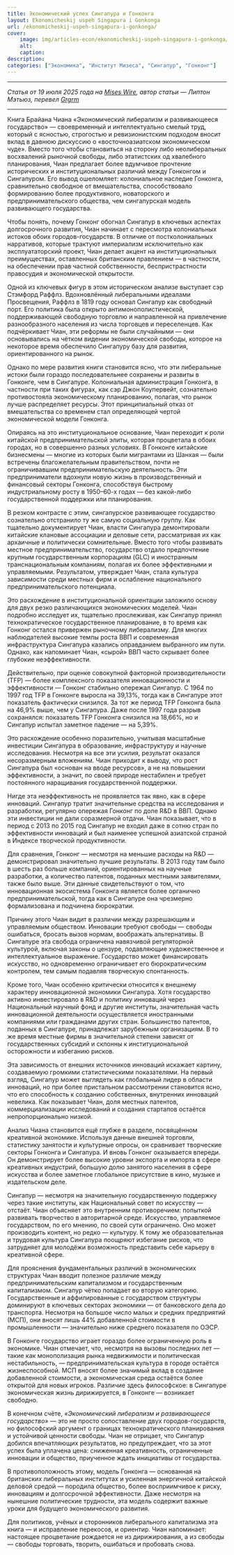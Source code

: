 ```yaml
---
title: Экономический успех Сингапура и Гонконга
layout: Ekonomicheskij uspeh Singapura i Gonkonga
url: /ekonomicheskij-uspeh-singapura-i-gonkonga/
cover:
    image: img/articles-econ/ekonomicheskij-uspeh-singapura-i-gonkonga/0eshk.jpg
    alt: 
    caption: 
description:
categories: ["Экономика", "Институт Мизеса", "Сингапур", "Гонконг"]
---
```


-----

*Статья от 19 июля 2025 года на [Mises Wire](https://mises.org/mises-wire/economic-success-singapore-and-hong-kong), автор статьи — Липтон Мэтьюз, перевел [Grgrm](https://yakihonne.com/users/npub1qzr3j58q0gwfhqdj33pc8wtfaj9ffn7nrdt6p7p7tvn0qrf7e0wsggv43p "Nostr")*

-----

Книга Брайана Чиана «Экономический либерализм и развивающееся государство» — своевременный и интеллектуально смелый труд, который с ясностью, строгостью и ревизионистским подходом вносит вклад в давнюю дискуссию о «восточноазиатском экономическом чуде». Вместо того чтобы становиться на сторону либо неолиберальных восхвалений рыночной свободы, либо этатистских од хвалебного планирования, Чиан предлагает более вдумчивое прочтение исторических и институциональных различий между Гонконгом и Сингапуром. Его вывод ошеломляет: колониальное наследие Гонконга, сравнительно свободное от вмешательства, способствовало формированию более продуктивного, новаторского и предпринимательского общества, чем сингапурская модель развивающего государства.

Чтобы понять, почему Гонконг обогнал Сингапур в ключевых аспектах долгосрочного развития, Чиан начинает с пересмотра колониальных истоков обоих городов-государств. В отличие от постколониальных нарративов, которые трактуют империализм исключительно как эксплуататорский проект, Чиан делает акцент на институциональных преимуществах, оставленных британским правлением — в частности, на обеспечении прав частной собственности, беспристрастности правосудия и экономической открытости.

Одной из ключевых фигур в этом историческом анализе выступает сэр Стэмфорд Раффлз. Вдохновлённый либеральными идеалами Просвещения, Раффлз в 1819 году основал Сингапур как свободный порт. Его политика была открыто антимонополистической, поддерживающей свободную торговлю и направленной на привлечение разнообразного населения из числа торговцев и переселенцев. Как подчёркивает Чиан, эти реформы не были случайными — они основывались на чётком видении экономической свободы, которое на некоторое время обеспечило Сингапуру базу для развития, ориентированного на рынок.

Однако по мере развития книги становится ясно, что эти либеральные истоки были гораздо последовательнее сохранены и развиты в Гонконге, чем в Сингапуре. Колониальная администрация Гонконга, в частности при таких фигурах, как сэр Джон Коупервейт, сознательно противостояла экономическому планированию, полагая, что рынок лучше распределяет ресурсы. Этот принципиальный отказ от вмешательства со временем стал определяющей чертой экономической модели Гонконга.

Опираясь на это институциональное основание, Чиан переходит к роли китайской предпринимательской элиты, которая процветала в обоих городах, но в совершенно разных условиях. В Гонконге китайские бизнесмены — многие из которых были мигрантами из Шанхая — были встречены благожелательным правительством, почти не ограничивавшим предпринимательскую деятельность. Эти предприниматели вдохнули новую жизнь в производственный и финансовый секторы Гонконга, способствуя быстрому индустриальному росту в 1950–60-х годах — без какой-либо государственной поддержки или планирования.

В резком контрасте с этим, сингапурское развивающее государство сознательно отстранило ту же самую социальную группу. Как тщательно документирует Чиан, власти Сингапура демонтировали китайские клановые ассоциации и деловые сети, рассматривая их как архаичные и политически сомнительные. Вместо того чтобы развивать местное предпринимательство, государство отдало предпочтение крупным государственным корпорациям (GLC) и иностранным транснациональным компаниям, полагая их более эффективными и управляемыми. Результатом, утверждает Чиан, стала культура зависимости среди местных фирм и ослабление национального предпринимательского потенциала.

Это расхождение в институциональной ориентации заложило основу для двух резко различающихся экономических моделей. Чиан подробно исследует их, тщательно прослеживая, как Сингапур принял технократическое государственное планирование, в то время как Гонконг остался привержен рыночному либерализму. Для многих наблюдателей высокие темпы роста ВВП и современная инфраструктура Сингапура казались оправданием выбранного им пути. Однако, как напоминает Чиан, «сырой» ВВП часто скрывает более глубокие неэффективности.

Действительно, при оценке совокупной факторной производительности (TFP) — более комплексного показателя инновационности и эффективности — Гонконг стабильно опережал Сингапур. С 1964 по 1997 год TFP в Гонконге выросла на 39,13%, тогда как в Сингапуре этот показатель фактически снизился. За тот же период TFP Гонконга была на 46,9% выше, чем у Сингапура. Даже после 1997 года разрыв сохранялся: показатель TFP Гонконга снизился на 18,66%, но и Сингапур испытал заметное падение — на 5,39%.

Это расхождение особенно поразительно, учитывая масштабные инвестиции Сингапура в образование, инфраструктуру и научные исследования. Несмотря на все эти усилия, результат оказался несоразмерным вложениям. Чиан приходит к выводу, что рост Сингапура был «основан на вводе ресурсов», а не на повышении эффективности, а значит, по своей природе нестабилен и требует постоянного наращивания государственной поддержки.

Нигде эта неэффективность не проявляется так явно, как в сфере инноваций. Сингапур тратит значительные средства на исследования и разработки, регулярно опережая Гонконг по доле R&D в ВВП. Однако эти инвестиции не дали соразмерной отдачи. Чиан показывает, что в период с 2013 по 2015 год Сингапур не входил даже в сотню стран по эффективности инноваций и был наименее успешной азиатской страной в Индексе творческой продуктивности.

Для сравнения, Гонконг — несмотря на меньшие расходы на R&D — демонстрировал значительно лучшие результаты. В 2013 году там было в шесть раз больше компаний, ориентированных на научные разработки, а количество патентов, поданных местными заявителями, также было выше. Эти данные свидетельствуют о том, что инновационная экосистема Гонконга является более органично предпринимательской, тогда как в Сингапуре она чрезмерно формализована и подчинена бюрократии.

Причину этого Чиан видит в различии между разрешающим и управляемым обществом. Инновации требуют свободы — свободы ошибаться, бросать вызов нормам, воображать альтернативы. В Сингапуре эта свобода ограничена навязчивой регуляторной культурой, включая законы о цензуре, подавляющие художественное и интеллектуальное выражение. Государство может финансировать искусство, но одновременно ограничивает его бюрократическим контролем, тем самым подавляя творческую спонтанность.

Кроме того, Чиан особенно критически относится к внешнему характеру инновационной экономики Сингапура. Хотя государство активно инвестировало в R&D и политику инноваций через Национальный научный фонд и другие институты, значительная часть инновационной деятельности осуществляется иностранными компаниями или гражданами других стран. Большинство патентов, поданных в Сингапуре, принадлежат зарубежным организациям. В то же время местные фирмы в значительной степени зависят от государственных субсидий и склонны к институциональной осторожности и избеганию рисков.

Эта зависимость от внешних источников инноваций искажает картину, создаваемую громкими статистическими показателями. На первый взгляд, Сингапур может выглядеть как глобальный лидер в области инноваций, но при более пристальном рассмотрении становится ясно, что его способность к созданию собственных, внутренних инноваций невелика. Как показывает Чиан, доля местных патентов, коммерциализации исследований и создания стартапов остаётся непропорционально низкой.

Анализ Чиана становится ещё глубже в разделе, посвящённом креативной экономике. Используя данные внешней торговли, статистику занятости и культурные опросы, он сравнивает творческие секторы Гонконга и Сингапура. И вновь Гонконг оказывается впереди. Он демонстрирует более высокие уровни экспорта и импорта в сфере креативных индустрий, большую долю занятого населения в сфере искусства и более заметное глобальное присутствие в кино, музыке и издательском деле.

Сингапур — несмотря на значительную государственную поддержку через такие институты, как Национальный совет по искусству — отстаёт. Чиан объясняет это внутренним противоречием: попыткой развивать творчество в авторитарной среде. Искусство, управляемое государством, по его мнению, по своей сути ограничено. Оно может производить контент, но редко — культуру. К тому же образовательная и трудовая культура Сингапура поощряют избегание рисков, что затрудняет для молодёжи возможность представить себе карьеру в креативной сфере.

Для прояснения фундаментальных различий в экономических структурах Чиан вводит полезное различие между предпринимательским капитализмом и государственным капитализмом. Сингапур чётко попадает во вторую категорию. Государственные и аффилированные с государством структуры доминируют в ключевых секторах экономики — от банковского дела до транспорта. Несмотря на большое число малых и средних предприятий (МСП), они вносят лишь 44% добавленной стоимости в промышленности — значительно ниже среднего показателя по ОЭСР.

В Гонконге государство играет гораздо более ограниченную роль в экономике. Чиан отмечает, что, несмотря на вызовы последних лет — такие как монополизация рынка недвижимости и политическая нестабильность, — предпринимательская культура в городе остаётся жизнеспособной. МСП вносят более значимый вклад в создание добавленной стоимости, а экономическая среда остаётся более открытой для новых игроков. Различие здесь философское: в Сингапуре экономическая жизнь дирижируется, в Гонконге — возникает свободно.

В конечном счёте, *«Экономический либерализм и развивающееся государство»* — это не просто сопоставление двух городов-государств, но философский аргумент о границах технократического планирования и устойчивой ценности свободы. Чиан не отрицает, что Сингапур добился впечатляющих результатов, но предупреждает, что за этот успех была уплачена цена: сниженная креативность, ограниченные инновации и общество, приученное ждать инициативы от государства.

В противоположность этому, модель Гонконга — основанная на британских либеральных институтах и усиленная энергичной китайской деловой средой — породила общество, более восприимчивое к риску, инновациям и долгосрочной эффективности. Даже несмотря на нынешние политические трудности, эта модель содержит важные уроки для будущего экономического развития.

Для политиков, учёных и сторонников либерального капитализма эта книга — и исправление перекосов, и ориентир. Чиан напоминает: настоящее процветание рождается не из дирижирования, а из свободы — свободы торговать, творить, ошибаться и пробовать снова.
